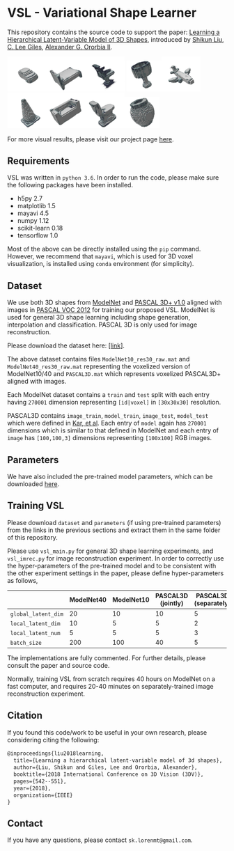 # VSL - Variational Shape Learner

This repository contains the source code to support the paper: [Learning a Hierarchical Latent-Variable Model of 3D Shapes](https://arxiv.org/abs/1705.05994), introduced by [Shikun Liu](http://shikun.io/), [C. Lee Giles](https://clgiles.ist.psu.edu/), [Alexander G. Ororbia II](http://www.personal.psu.edu/ago109/). 

<img src="plots/vis_1.png"  width="90px"/><img src="plots/vis_2.png"  width="90px"/><img src="plots/vis_3.png"  width="90px"/>
<img src="plots/vis_4.png"  width="80px"/><img src="plots/vis_5.png"  width="90px"/><img src="plots/vis_6.png"  width="90px"/><img src="plots/vis_7.png"  width="90px"/><img src="plots/vis_8.png"  width="90px"/><img src="plots/vis_9.png"  width="80px"/>

For more visual results, please visit our project page [here](https://shikun.io/projects/variational-shape-learner).

## Requirements
VSL was written in `python 3.6`. In order to run the code, please make sure the following packages have been installed.
- h5py 2.7
- matplotlib 1.5
- mayavi 4.5
- numpy 1.12
- scikit-learn 0.18
- tensorflow 1.0

Most of the above can be directly installed using the `pip` command. However, we recommend that `mayavi`, which is used for 3D voxel visualization, is installed using `conda` environment (for simplicity).

## Dataset
We use both 3D shapes from [ModelNet](http://modelnet.cs.princeton.edu/) and [PASCAL 3D+ v1.0](http://cvgl.stanford.edu/projects/pascal3d.html) aligned with images in [PASCAL VOC 2012](http://host.robots.ox.ac.uk/pascal/VOC/voc2012/index.html) for training our proposed VSL. ModelNet is used for general 3D shape learning including shape generation, interpolation and classification. PASCAL 3D is only used for image reconstruction.

Please download the dataset here: [[link]](https://www.dropbox.com/sh/ba350678f7pbwx8/AAC8-2X1p4BiOKlyYuuxFcDBa?dl=0).

The above dataset contains files `ModelNet10_res30_raw.mat` and `ModelNet40_res30_raw.mat` representing the voxelized version of ModelNet10/40 and  `PASCAL3D.mat` which represents voxelized PASCAL3D+ aligned with images.

Each ModelNet dataset contains a `train` and `test` split with each entry having `270001` dimension representing `[id|voxel]` in `[30x30x30]` resolution.

PASCAL3D contains `image_train`, `model_train`, `image_test`, `model_test` which were defined in [Kar, et al](https://github.com/akar43/CategoryShapes). Each entry of `model` again has `270001` dimensions which is similar to that defined in ModelNet and each entry of `image` has `[100,100,3]` dimensions representing `[100x100]` RGB images.

## Parameters
We have also included the pre-trained model parameters, which can be downloaded [here](https://www.dropbox.com/s/pz5kqi8guq0jxgm/parameters.zip?dl=0).

## Training VSL
Please download `dataset` and `parameters` (if using pre-trained parameters) from the links in the previous sections and extract them in the same folder of this repository.

Please use `vsl_main.py` for general 3D shape learning experiments, and `vsl_imrec.py` for image reconstruction experiment. In order to correctly use the hyper-parameters of the pre-trained model and to be consistent with the other experiment settings in the paper, please define hyper-parameters as follows,

||ModelNet40 | ModelNet10 | PASCAL3D (jointly) | PASCAL3D (separately)|
|---|---|---|---|---|
`global_latent_dim` | 20 | 10|10|5|
`local_latent_dim` | 10 | 5|5|2|
`local_latent_num` | 5 | 5|5|3|
`batch_size` | 200 | 100 | 40 | 5|

The implementations are fully commented. For further details, please consult the paper and source code.

Normally, training VSL from scratch requires 40 hours on ModelNet on a fast computer, and requires 20-40 minutes on separately-trained image reconstruction experiment.


## Citation
If you found this code/work to be useful in your own research, please considering citing the following:

```
@inproceedings{liu2018learning,
  title={Learning a hierarchical latent-variable model of 3d shapes},
  author={Liu, Shikun and Giles, Lee and Ororbia, Alexander},
  booktitle={2018 International Conference on 3D Vision (3DV)},
  pages={542--551},
  year={2018},
  organization={IEEE}
}
```

## Contact
If you have any questions, please contact `sk.lorenmt@gmail.com`.
